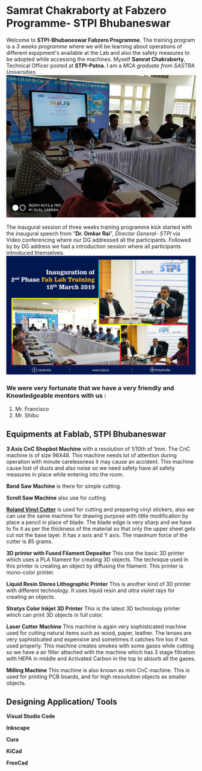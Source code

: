 # Samrat Chakraborty at Fabzero Programme- STPI Bhubaneswar
Welcome to **STPI-Bhubaneswar Fabzero Programme**. The training program is a _3 weeks programme_ where we will be learning about operations of different equipment's available at the Lab and also the safety measures to be adopted while accessing the machines. Myself **Samrat Chakraborty**, Technical Officer posted at **STPI-Patna**. I am a _MCA graduate from SASTRA Universities_.
![training image dated 18 March 2019](img/training18032019.jpg)

The inaugural session of three weeks training programme kick started with the inaugural speech from "**Dr. Omkar Rai**", _Director General- STPI_ via Video conferencing where our DG addressed all the participants. Followed by by DG address we had a introduction session where all participants introduced themselves.
![Inauguration Speech by DG-STPI](img/inaguration.jpg)
### We were very fortunate that we have a very friendly and Knowledgeable mentors with us :
1. Mr. Francisco 
2. Mr. Shibu

## Equipments at Fablab, STPI Bhubaneswar
 **3 Axis CnC Shopbot Machine** with a resolution of 1/10th of 1mm. The CnC machine is of size 96X48. This machine needs lot of attention during operation with minute carelessness it may cause an accident. This machine cause lost of dusts and also noise so we need safety have all safety measures in place while entering into the room.
 
 **Band Saw Machine** is there for simple cutting.
 
 **Scroll Saw Machine** also use for cutting
 
 [**Roland Vinyl Cutter**](vinylcutter.md) is used for cutting and preparing vinyl stickers, also we can use the same machine for drawing purpose with little modification by place a pencil in place of blade. The blade edge is very sharp and we have to fix it as per the thickness of the material so that only the upper sheet gets cut not the base layer. It has x axis and Y axis. The maximum force of the cutter is 85 grams.
 
 **3D printer with Fused Filament Depositor** This one the basic 3D printer which uses a PLA filament for creating 3D objects. The technique used in this printer is creating an object by diffusing the filament. This printer is mono-color printer.
 
 **Liquid Resin Stereo Lithographic Printer**  This is another kind of 3D printer with different technology. It uses liquid resin and ultra violet rays for creating an objects.
 
 **Stratys Color Inkjet 3D Printer** This is the latest 3D technology printer which can print 3D objects in full color.
 
 **Laser Cutter Machine** This machine is again very sophisticated machine used for cutting natural items such as wood, paper, leather. The lenses are very sophisticated and expensive and sometimes it catches fire too if not used properly. This machine creates smokes with some gases while cutting so we have a air filter attached with the machine which has 3 stage filtration with HEPA in middle and Activated Carbon in the top to absorb all the gases. 
 
 **Milling Machine** This machine is also known as mini CnC machine. This is used for printing PCB boards, and for high resoulution objects as smaller objects.
## Designing Application/ Tools 
**Visual Studio Code**

**Inkscape**

**Cura**


**KiCad**


**FreeCad**